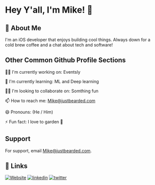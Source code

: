 
# Hey Y'all, I'm Mike! 👋


## 🦄 About Me
I'm an iOS developer that enjoys building cool things. 
Always down for a cold brew coffee and a chat about tech and software!


## Other Common Github Profile Sections
👩‍💻 I'm currently working on:  Eventsly 

🧠 I'm currently learning: ML and Deep learning

👯‍♀️ I'm looking to collaborate on: Somthing fun

📫 How to reach me: Mike@justbearded.com

😄 Pronouns: (He / Him)

⚡️ Fun fact: I love to garden 🌿


## Support

For support, email Mike@justbearded.com.


## 🔗 Links
[![Website](https://img.shields.io/badge/my_website-000?style=for-the-badge&logo=ko-fi&logoColor=white)](https://justbearded.com/)
[![linkedin](https://img.shields.io/badge/linkedin-0A66C2?style=for-the-badge&logo=linkedin&logoColor=white)](https://www.linkedin.com/in/michael-van-amburg/)
[![twitter](https://img.shields.io/badge/twitter-1DA1F2?style=for-the-badge&logo=twitter&logoColor=white)](https://twitter.com/just_bearded)

